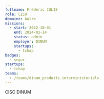 ```yaml
---
fullname: Frédéric CULIE
role: CISO
domaine: Autre
missions:
  - start: 2022-10-01
    end: 2024-01-14
    status: admin
    employer: DINUM
    startups:
      - tchap
badges:
  - segur
startups:
  - tchap
teams:
  - /teams/dinum_produits_interministeriels
---
```

CISO DINUM